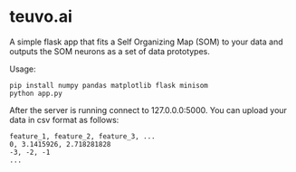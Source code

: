 # teuvo.ai
A simple flask app that fits a Self Organizing Map (SOM) to your data and outputs the SOM neurons as a set of data prototypes.

Usage:

```
pip install numpy pandas matplotlib flask minisom
python app.py
```

After the server is running connect to 127.0.0.0:5000.
You can upload your data in csv format as follows:

```
feature_1, feature_2, feature_3, ...
0, 3.1415926, 2.718281828
-3, -2, -1
...
```